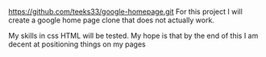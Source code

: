 https://github.com/teeks33/google-homepage.git
For this project I will create a google home page clone that does not actually work. 

My skills in css HTML will be tested. My hope is that by the end of this I am decent at positioning things on my pages 